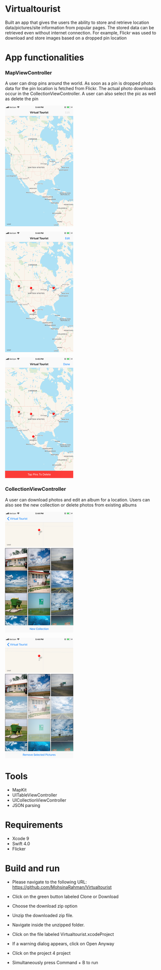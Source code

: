 # Virtualtourist
Built an app that gives the users the ability to store and retrieve location data/pictures/site information from popular pages. The stored data can be retrieved even without internet connection. For example, Flickr was used to download and store images based on a dropped pin location 
# App functionalities
### MapViewController
A user can drop pins around the world. As soon as a pin is dropped photo data for the pin location is fetched from Flickr. The actual photo downloads occur in the CollectionViewController. A user can also select the pic as well as delete the pin

![alt text](https://github.com/MohsinaRahman/Virtualtourist/blob/master/mapview_page.png "Mapview Page")


![alt text](https://github.com/MohsinaRahman/Virtualtourist/blob/master/pin_page.png "Pin Page")


![alt text](https://github.com/MohsinaRahman/Virtualtourist/blob/master/pindeleted_page.png "Pindeleted Page")

### CollectionViewController
A user can download photos and edit an album for a location. Users can also see the new collection or delete photos from existing albums


![alt text](https://github.com/MohsinaRahman/Virtualtourist/blob/master/loaded_page.png "Loaded Page")


![alt text](https://github.com/MohsinaRahman/Virtualtourist/blob/master/deleted_page.png "Deleted Page")



# Tools
* MapKit
* UITableViewController
* UICollectionViewController
* JSON parsing
# Requirements
* Xcode 9
* Swift 4.0
* Flicker

# Build and run

* Please navigate to the following URL: https://github.com/MohsinaRahman/Virtualtourist

* Click on the green button labeled Clone or Download

* Choose the download zip option

* Unzip the downloaded zip file.

* Navigate inside the unzipped folder.

* Click on the file labeled Virtualtourist.xcodeProject

* If a warning dialog appears, click on Open Anyway

* Click on the project 4 project

* Simultaneously press Command + B to run

